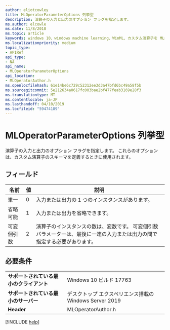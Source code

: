 ```yaml
---
author: eliotcowley
title: MLOperatorParameterOptions 列挙型
description: 演算子の入力と出力のオプション フラグを指定します。
ms.author: elcowle
ms.date: 11/8/2018
ms.topic: article
keywords: windows 10、windows machine learning、WinML、カスタム演算子を MLOperatorParameterOptions
ms.localizationpriority: medium
topic_type:
- APIRef
api_type:
- NA
api_name:
- MLOperatorParameterOptions
api_location:
- MLOperatorAuthor.h
ms.openlocfilehash: 61e14be6c729c52312ee3d3a47bfd6bc49a58f5b
ms.sourcegitcommit: 5e212634a0617fc003bae2bf477feab3169e28f3
ms.translationtype: MT
ms.contentlocale: ja-JP
ms.lasthandoff: 04/10/2019
ms.locfileid: "59474189"
---
```

# <a name="mloperatorparameteroptions-enum"></a>MLOperatorParameterOptions 列挙型

演算子の入力と出力のオプション フラグを指定します。 これらのオプションは、カスタム演算子のスキーマを定義するときに使用されます。

## <a name="fields"></a>フィールド

| 名前 | 値 | 説明 |
|------|-------|-------------|
| 単一 | 0 | 入力または出力の 1 つのインスタンスがあります。 |
| 省略可能 | 1 | 入力または出力を省略できます。 |
| 可変個引数 | 2 | 演算子のインスタンスの数は、変数です。 可変個引数パラメーターは、最後に一連の入力または出力の間で指定する必要があります。 |

## <a name="requirements"></a>必要条件

| | |
|-|-|
| **サポートされている最小のクライアント** | Windows 10 ビルド 17763 |
| **サポートされている最小のサーバー** | デスクトップ エクスペリエンス搭載の Windows Server 2019 |
| **Header** | MLOperatorAuthor.h |

[!INCLUDE [help](../includes/get-help.md)]

